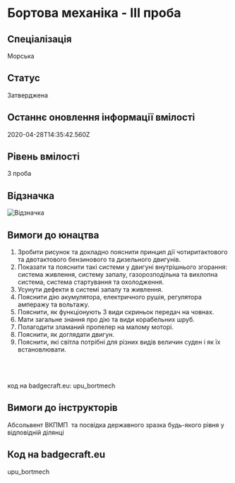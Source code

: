 # Бортова механіка - ІІІ проба

## Спеціалізація

Морська

## Статус

Затверджена

## Останнє оновлення інформації вмілості

2020-04-28T14:35:42.560Z

## Рівень вмілості

3 проба

## Відзначка

![Відзначка](../images/Bortova_mekhanika_III/________________.jpg)

## Вимоги до юнацтва

<ol><li>Зробити рисунок та докладно пояснити принцип дії чотиритактового та двотактового бензинового та дизельного двигунів.</li><li>Показати та пояснити такі системи у двигуні внутрішнього згорання: система живлення, систему запалу, газорозподільна та вихлопна система, система стартування та охолодження.</li><li>Усунути дефекти в системі запалу та живлення.</li><li>Пояснити дію акумулятора, електричного рушія, регулятора амперажу та вольтажу.</li><li>Пояснити, як функціонують 3 види скриньок передач на човнах.</li><li>Мати загальне знання про дію та види корабельних шруб.</li><li>Полагодити зламаний пропелер на малому моторі.</li><li>Пояснити, як доглядати двигун.</li><li>Пояснити, які світла потрібні для різних видів величин суден і як їх встановлювати.</li></ol><br><span><br><br></span>код на badgecraft.eu: upu_bortmech<br>

## Вимоги до інструкторів

Абсольвент ВКПМП &nbsp;та посвідка державного зразка будь-якого рівня у відповідній ділянці

## Код на badgecraft.eu

upu_bortmech